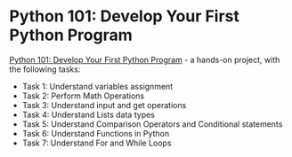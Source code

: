 # Python 101: Develop Your First Python Program

[Python 101: Develop Your First Python Program] - a hands-on project, with the following tasks:
- Task 1: Understand variables assignment 
- Task 2: Perform Math Operations
- Task 3: Understand input and get operations 
- Task 4: Understand Lists data types
- Task 5: Understand Comparison Operators and Conditional statements 
- Task 6: Understand Functions in Python
- Task 7: Understand For and While Loops 

[Python 101: Develop Your First Python Program]: https://www.coursera.org/projects/python101-develop-your-first-python-code